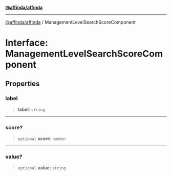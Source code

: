 [**@affinda/affinda**](../README.md)

***

[@affinda/affinda](../globals.md) / ManagementLevelSearchScoreComponent

# Interface: ManagementLevelSearchScoreComponent

## Properties

### label

> **label**: `string`

***

### score?

> `optional` **score**: `number`

***

### value?

> `optional` **value**: `string`
